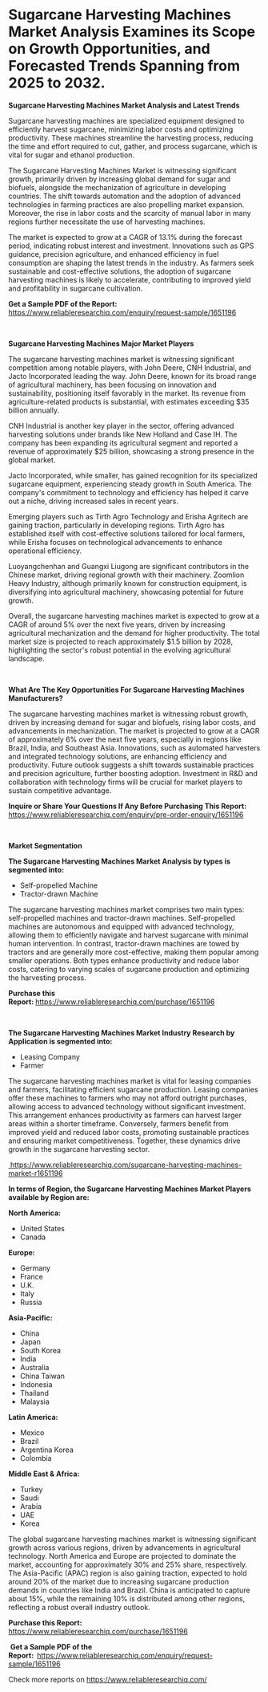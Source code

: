 <p><h1>Sugarcane Harvesting Machines Market Analysis Examines its Scope on Growth Opportunities, and Forecasted Trends Spanning from 2025 to 2032.</h1></p><p><strong>Sugarcane Harvesting Machines Market Analysis and Latest Trends</strong></p>
<p><p>Sugarcane harvesting machines are specialized equipment designed to efficiently harvest sugarcane, minimizing labor costs and optimizing productivity. These machines streamline the harvesting process, reducing the time and effort required to cut, gather, and process sugarcane, which is vital for sugar and ethanol production.</p><p>The Sugarcane Harvesting Machines Market is witnessing significant growth, primarily driven by increasing global demand for sugar and biofuels, alongside the mechanization of agriculture in developing countries. The shift towards automation and the adoption of advanced technologies in farming practices are also propelling market expansion. Moreover, the rise in labor costs and the scarcity of manual labor in many regions further necessitate the use of harvesting machines.</p><p>The market is expected to grow at a CAGR of 13.1% during the forecast period, indicating robust interest and investment. Innovations such as GPS guidance, precision agriculture, and enhanced efficiency in fuel consumption are shaping the latest trends in the industry. As farmers seek sustainable and cost-effective solutions, the adoption of sugarcane harvesting machines is likely to accelerate, contributing to improved yield and profitability in sugarcane cultivation.</p></p>
<p><strong>Get a Sample PDF of the Report:&nbsp;</strong> <a href="https://www.reliableresearchiq.com/enquiry/request-sample/1651196?utm_campaign=2188&utm_medium=2&utm_source=Github&utm_content=ia&utm_term=17022025&utm_id=sugarcane-harvesting-machines">https://www.reliableresearchiq.com/enquiry/request-sample/1651196</a></p>
<p>&nbsp;</p>
<p><strong>Sugarcane Harvesting Machines Major Market Players</strong></p>
<p><p>The sugarcane harvesting machines market is witnessing significant competition among notable players, with John Deere, CNH Industrial, and Jacto Incorporated leading the way. John Deere, known for its broad range of agricultural machinery, has been focusing on innovation and sustainability, positioning itself favorably in the market. Its revenue from agriculture-related products is substantial, with estimates exceeding $35 billion annually. </p><p>CNH Industrial is another key player in the sector, offering advanced harvesting solutions under brands like New Holland and Case IH. The company has been expanding its agricultural segment and reported a revenue of approximately $25 billion, showcasing a strong presence in the global market. </p><p>Jacto Incorporated, while smaller, has gained recognition for its specialized sugarcane equipment, experiencing steady growth in South America. The company's commitment to technology and efficiency has helped it carve out a niche, driving increased sales in recent years.</p><p>Emerging players such as Tirth Agro Technology and Erisha Agritech are gaining traction, particularly in developing regions. Tirth Agro has established itself with cost-effective solutions tailored for local farmers, while Erisha focuses on technological advancements to enhance operational efficiency.</p><p>Luoyangchenhan and Guangxi Liugong are significant contributors in the Chinese market, driving regional growth with their machinery. Zoomlion Heavy Industry, although primarily known for construction equipment, is diversifying into agricultural machinery, showcasing potential for future growth.</p><p>Overall, the sugarcane harvesting machines market is expected to grow at a CAGR of around 5% over the next five years, driven by increasing agricultural mechanization and the demand for higher productivity. The total market size is projected to reach approximately $1.5 billion by 2028, highlighting the sector's robust potential in the evolving agricultural landscape.</p></p>
<p>&nbsp;</p>
<p><strong>What Are The Key Opportunities For Sugarcane Harvesting Machines Manufacturers?</strong></p>
<p><p>The sugarcane harvesting machines market is witnessing robust growth, driven by increasing demand for sugar and biofuels, rising labor costs, and advancements in mechanization. The market is projected to grow at a CAGR of approximately 6% over the next five years, especially in regions like Brazil, India, and Southeast Asia. Innovations, such as automated harvesters and integrated technology solutions, are enhancing efficiency and productivity. Future outlook suggests a shift towards sustainable practices and precision agriculture, further boosting adoption. Investment in R&D and collaboration with technology firms will be crucial for market players to sustain competitive advantage.</p></p>
<p><strong>Inquire or Share Your Questions If Any Before Purchasing This Report:</strong> <a href="https://www.reliableresearchiq.com/enquiry/pre-order-enquiry/1651196?utm_campaign=2188&utm_medium=2&utm_source=Github&utm_content=ia&utm_term=17022025&utm_id=sugarcane-harvesting-machines">https://www.reliableresearchiq.com/enquiry/pre-order-enquiry/1651196</a></p>
<p>&nbsp;</p>
<p><strong>Market Segmentation</strong></p>
<p><strong>The Sugarcane Harvesting Machines Market Analysis by types is segmented into:</strong></p>
<p><ul><li>Self-propelled Machine</li><li>Tractor-drawn Machine</li></ul></p>
<p><p>The sugarcane harvesting machines market comprises two main types: self-propelled machines and tractor-drawn machines. Self-propelled machines are autonomous and equipped with advanced technology, allowing them to efficiently navigate and harvest sugarcane with minimal human intervention. In contrast, tractor-drawn machines are towed by tractors and are generally more cost-effective, making them popular among smaller operations. Both types enhance productivity and reduce labor costs, catering to varying scales of sugarcane production and optimizing the harvesting process.</p></p>
<p><strong>Purchase this Report:&nbsp;</strong><a href="https://www.reliableresearchiq.com/purchase/1651196?utm_campaign=2188&utm_medium=2&utm_source=Github&utm_content=ia&utm_term=17022025&utm_id=sugarcane-harvesting-machines">https://www.reliableresearchiq.com/purchase/1651196</a></p>
<p>&nbsp;</p>
<p><strong>The Sugarcane Harvesting Machines Market Industry Research by Application is segmented into:</strong></p>
<p><ul><li>Leasing Company</li><li>Farmer</li></ul></p>
<p><p>The sugarcane harvesting machines market is vital for leasing companies and farmers, facilitating efficient sugarcane production. Leasing companies offer these machines to farmers who may not afford outright purchases, allowing access to advanced technology without significant investment. This arrangement enhances productivity as farmers can harvest larger areas within a shorter timeframe. Conversely, farmers benefit from improved yield and reduced labor costs, promoting sustainable practices and ensuring market competitiveness. Together, these dynamics drive growth in the sugarcane harvesting sector.</p></p>
<p><a href="https://www.reliableresearchiq.com/sugarcane-harvesting-machines-market-r1651196?utm_campaign=2188&utm_medium=2&utm_source=Github&utm_content=ia&utm_term=17022025&utm_id=sugarcane-harvesting-machines">&nbsp;https://www.reliableresearchiq.com/sugarcane-harvesting-machines-market-r1651196</a></p>
<p><strong>In terms of Region, the Sugarcane Harvesting Machines Market Players available by Region are:</strong></p>
<p>
    <p> <strong> North America: </strong>
        <ul>
            <li>United States</li>
            <li>Canada</li>
        </ul>
        </p> 
    <p> <strong> Europe: </strong>
        <ul>
            <li>Germany</li>
            <li>France</li>
            <li>U.K.</li>
            <li>Italy</li>
            <li>Russia</li>
        </ul>
        </p> 
    <p> <strong> Asia-Pacific: </strong>
        <ul>
            <li>China</li>
            <li>Japan</li>
            <li>South Korea</li>
            <li>India</li>
            <li>Australia</li>
            <li>China Taiwan</li>
            <li>Indonesia</li>
            <li>Thailand</li>
            <li>Malaysia</li>
        </ul>
        </p> 
    <p> <strong> Latin America: </strong>
        <ul>
            <li>Mexico</li>
            <li>Brazil</li>
            <li>Argentina Korea</li>
            <li>Colombia</li>
        </ul>
        </p> 
    <p> <strong> Middle East & Africa: </strong>
        <ul>
            <li>Turkey</li>
            <li>Saudi</li>
            <li>Arabia</li>
            <li>UAE</li>
            <li>Korea</li>
        </ul>
    </p>
    </p>
<p><p>The global sugarcane harvesting machines market is witnessing significant growth across various regions, driven by advancements in agricultural technology. North America and Europe are projected to dominate the market, accounting for approximately 30% and 25% share, respectively. The Asia-Pacific (APAC) region is also gaining traction, expected to hold around 20% of the market due to increasing sugarcane production demands in countries like India and Brazil. China is anticipated to capture about 15%, while the remaining 10% is distributed among other regions, reflecting a robust overall industry outlook.</p></p>
<p><strong>Purchase this Report: </strong><a href="https://www.reliableresearchiq.com/purchase/1651196?utm_campaign=2188&utm_medium=2&utm_source=Github&utm_content=ia&utm_term=17022025&utm_id=sugarcane-harvesting-machines">https://www.reliableresearchiq.com/purchase/1651196</a></p>
<p>&nbsp;<strong>Get a Sample PDF of the Report:&nbsp;&nbsp;</strong><a href="https://www.reliableresearchiq.com/enquiry/request-sample/1651196?utm_campaign=2188&utm_medium=2&utm_source=Github&utm_content=ia&utm_term=17022025&utm_id=sugarcane-harvesting-machines">https://www.reliableresearchiq.com/enquiry/request-sample/1651196</a></p>
<p><strong></strong></p>
<p>Check more reports on <a href="https://www.reliableresearchiq.com/?utm_campaign=2188&utm_medium=2&utm_source=Github&utm_content=ia&utm_term=17022025&utm_id=sugarcane-harvesting-machines">https://www.reliableresearchiq.com/</a></p>